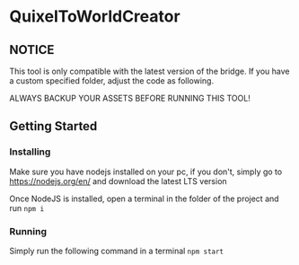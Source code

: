 # QuixelToWorldCreator

## NOTICE
This tool is only compatible with the latest version of the bridge. If you have a custom specified folder, adjust the code as following.

ALWAYS BACKUP YOUR ASSETS BEFORE RUNNING THIS TOOL!

## Getting Started

### Installing
Make sure you have nodejs installed on your pc, if you don't, simply go to https://nodejs.org/en/ and download the latest LTS version

Once NodeJS is installed, open a terminal in the folder of the project and run `npm i`

### Running

Simply run the following command in a terminal `npm start`